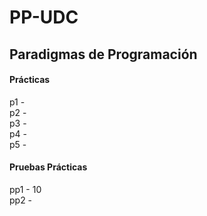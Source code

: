 # PP-UDC
## Paradigmas de Programación

#### Prácticas
  p1 - <br />
  p2 - <br />
  p3 - <br />
  p4 - <br />
  p5 - <br />

#### Pruebas Prácticas
  pp1 - 10 <br />
  pp2 - <br />
